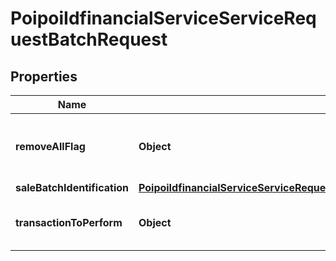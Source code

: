 # PoipoiIdfinancialServiceServiceRequestBatchRequest

## Properties
Name | Type | Description | Notes
------------ | ------------- | ------------- | -------------
**removeAllFlag** | **Object** | A flag indicating a True or False value.&lt;br/&gt; |  [optional]
**saleBatchIdentification** | [**PoipoiIdfinancialServiceServiceRequestBalanceInquiryRequestSaleTransactionIdentification**](PoipoiIdfinancialServiceServiceRequestBalanceInquiryRequestSaleTransactionIdentification.md) |  |  [optional]
**transactionToPerform** | **Object** | Content of the Batch Request message. |  [optional]
